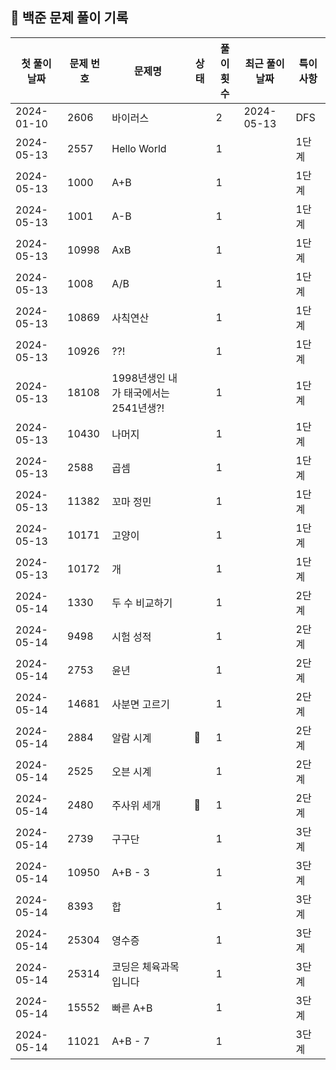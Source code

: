 ## 🚀 백준 문제 풀이 기록

| **첫 풀이 날짜** | **문제 번호** | **문제명**                   | **상태** | **풀이 횟수** | **최근 풀이 날짜** | **특이사항** |
|-------------|-----------|---------------------------|--------|-----------|--------------|----------|
| 2024-01-10  | 2606      | 바이러스                      |        | 2         | 2024-05-13   | DFS      |
| 2024-05-13  | 2557      | Hello World               |        | 1         |              | 1단계      |
| 2024-05-13  | 1000      | A+B                       |        | 1         |              | 1단계      |
| 2024-05-13  | 1001      | A-B                       |        | 1         |              | 1단계      |
| 2024-05-13  | 10998     | AxB                       |        | 1         |              | 1단계      |
| 2024-05-13  | 1008      | A/B                       |        | 1         |              | 1단계      |
| 2024-05-13  | 10869     | 사칙연산                      |        | 1         |              | 1단계      |
| 2024-05-13  | 10926     | ??!                       |        | 1         |              | 1단계      |
| 2024-05-13  | 18108     | 1998년생인 내가 태국에서는 2541년생?! |        | 1         |              | 1단계      |
| 2024-05-13  | 10430     | 나머지                       |        | 1         |              | 1단계      |
| 2024-05-13  | 2588      | 곱셈                        |        | 1         |              | 1단계      |
| 2024-05-13  | 11382     | 꼬마 정민                     |        | 1         |              | 1단계      |
| 2024-05-13  | 10171     | 고양이                       |        | 1         |              | 1단계      |
| 2024-05-13  | 10172     | 개                         |        | 1         |              | 1단계      |
| 2024-05-14  | 1330      | 두 수 비교하기                  |        | 1         |              | 2단계      |
| 2024-05-14  | 9498      | 시험 성적                     |        | 1         |              | 2단계      |
| 2024-05-14  | 2753      | 윤년                        |        | 1         |              | 2단계      |
| 2024-05-14  | 14681     | 사분면 고르기                   |        | 1         |              | 2단계      |
| 2024-05-14  | 2884      | 알람 시계                     | 🤔     | 1         |              | 2단계      |
| 2024-05-14  | 2525      | 오븐 시계                     |        | 1         |              | 2단계      |
| 2024-05-14  | 2480      | 주사위 세개                    | 🤔     | 1         |              | 2단계      |
| 2024-05-14  | 2739      | 구구단                       |        | 1         |              | 3단계      |
| 2024-05-14  | 10950     | A+B - 3                   |        | 1         |              | 3단계      |
| 2024-05-14  | 8393      | 합                         |        | 1         |              | 3단계      |
| 2024-05-14  | 25304     | 영수증                       |        | 1         |              | 3단계      |
| 2024-05-14  | 25314     | 코딩은 체육과목 입니다              |        | 1         |              | 3단계      |
| 2024-05-14  | 15552     | 빠른 A+B                    |        | 1         |              | 3단계      |
| 2024-05-14  | 11021     | A+B - 7                   |        | 1         |              | 3단계      |